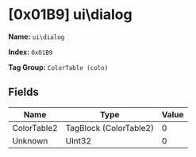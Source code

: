 # [0x01B9] ui\dialog

**Name:** ```ui\dialog```

**Index:** ```0x01B9```

**Tag Group:** ```ColorTable (colo)```

## Fields

Name	| Type	| Value
---	|---	|---	|
ColorTable2	|TagBlock (ColorTable2)	|0
Unknown	|UInt32	|0


